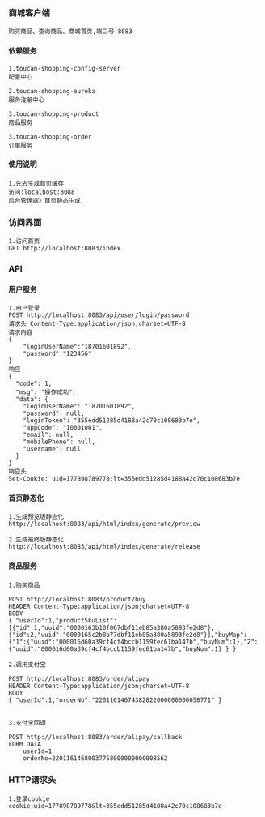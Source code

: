 ### 商城客户端
    
    购买商品、查询商品、商城首页,端口号 8083
   

#### 依赖服务
    1.toucan-shopping-config-server
    配置中心
    
    2.toucan-shopping-eureka
    服务注册中心
    
    3.toucan-shopping-product
    商品服务
    
    3.toucan-shopping-order
    订单服务


#### 使用说明

    1.先去生成首页缓存
    访问:localhost:8088
    后台管理端》首页静态生成

### 访问界面

    1.访问首页
    GET http://localhost:8083/index

### API

#### 用户服务
    
    1.用户登录
    POST http://localhost:8083/api/user/login/password
    请求头 Content-Type:application/json;charset=UTF-8
    请求内容
    {
        "loginUserName":"18701601892",
        "password":"123456"
    }
    响应
    {
      "code": 1,
      "msg": "操作成功",
      "data": {
        "loginUserName": "18701601892",
        "password": null,
        "loginToken": "355edd51285d4188a42c70c108683b7e",
        "appCode": "10001001",
        "email": null,
        "mobilePhone": null,
        "username": null
      }
    }
    响应头
    Set-Cookie: uid=177898789778;lt=355edd51285d4188a42c70c108683b7e


#### 首页静态化
    
    1.生成预览版静态化
    http://localhost:8083/api/html/index/generate/preview
    
    2.生成最终版静态化
    http://localhost:8083/api/html/index/generate/release




#### 商品服务

    1.购买商品

    POST http://localhost:8083/product/buy
    HEADER Content-Type:application/json;charset=UTF-8
    BODY
    { "userId":1,"productSkuList":[{"id":1,"uuid":"0000163b10f067dbf11eb85a380a5893fe2d8"},{"id":2,"uuid":"0000165c2b8b77dbf11eb85a380a5893fe2d8"}],"buyMap":{"1":{"uuid":"000016d60a39cf4cf4bccb1159fec61ba147b","buyNum":1},"2":{"uuid":"000016d60a39cf4cf4bccb1159fec61ba147b","buyNum":1} } }
     
    2.调用支付宝

    POST http://localhost:8083/order/alipay
    HEADER Content-Type:application/json;charset=UTF-8
    BODY
    { "userId":1,"orderNo":"22011614674382822000000000058771" }
    
    
    3.支付宝回调

    POST http://localhost:8083/order/alipay/callback
    FORM DATA
        userId=1
        orderNo=22011614680037758000000000008562


### HTTP请求头
    
    1.登录cookie
    cookie:uid=177898789778&lt=355edd51285d4188a42c70c108683b7e